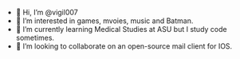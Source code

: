 - 👋 Hi, I’m @vigil007
- 👀 I’m interested in games, mvoies, music and Batman.
- 🌱 I’m currently learning Medical Studies at ASU but I study code sometimes.
- 💞️ I’m looking to collaborate on an open-source mail client for IOS.

<!---
vigil007/vigil007 is a ✨ special ✨ repository because its `README.md` (this file) appears on your GitHub profile.
You can click the Preview link to take a look at your changes.
--->
